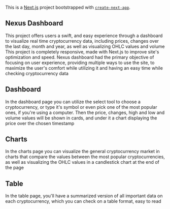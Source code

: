 This is a [Next.js](https://nextjs.org) project bootstrapped with [`create-next-app`](https://github.com/vercel/next.js/tree/canary/packages/create-next-app).

## Nexus Dashboard

This project offers users a swift, and easy experience through a dashboard to visualize real time cryptocurrency data, including prices, changes over the last day, month and year, as well as visualizing OHLC values and volume
This project is completely responsive, made with Next.js to improve site's optimization and speed. Nexus dashboard had the primary objective of focusing on user experience, providing multiple ways to use the site, to maximize the user's comfort while utilizing it and having an easy time while checking cryptocurrency data

## Dashboard

In the dashboard page you can utilize the select tool to choose a cryptocurrency, or type it's symbol or even pick one of the most popular ones, if you're using a computer. Then the price, changes, high and low and volume values will be shown in cards, and under it a chart displaying the price over the chosen timestamp

## Charts

In the charts page you can visualize the general cryptocurrency market in charts that compare the values between the most popular cryptocurrencies, as well as visualizing the OHLC values in a candlestick chart at the end of the page

## Table

In the table page, you'll have a summarized version of all important data on each cryptocurrency, which you can check on a table format, easy to read
